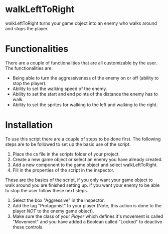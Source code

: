 # walkLeftToRight
walkLeftToRight turns your game object into an enemy who walks around and stops the player.

# Functionalities
There are a couple of functionalities that are all customizable by the user. 
The functionalities are:

-   Being able to turn the aggressiveness of the enemy on or off (ability to stop the player).
-   Ability to set the walking speed of the enemy.
-   Ability to set the start and end points of the distance the enemy has to walk.
-   Ability to set the sprites for walking to the left and walking to the right.

# Installation
To use this script there are a couple of steps to be done first. The following steps are to be followed to set up the basic use of the script.
1. Place the cs file in the scripts folder of your project.
2. Create a new game object or select an enemy you have already created.
3. Add a new component to the game object and select walkLeftToRight.
4. Fill in the properties of the script in the inspector.

These are the basics of the script, if you only want your game object to walk around you are finished setting up. if you want your enemy to be able to stop the user follow these next steps.
1. Select the box "Aggressive" in the inspector.
2. Add the tag "Protagonist" to your player (Note, this action is done to the player *NOT* to the enemy game object).
3. Make sure the class of your *Player* which defines it's movement is called "Movement" and you have added a Boolean called "Locked" to deactive these controls.
